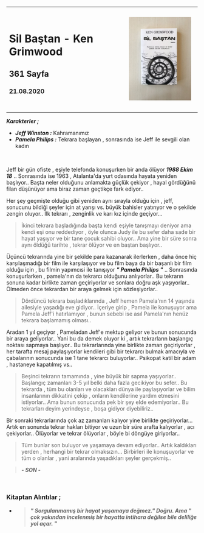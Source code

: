 
<table><tr>
<td align="left"> 
  
# Sil Baştan - Ken Grimwood
## 361 Sayfa
### 21.08.2020


  
</td>
<td> 
  <p align="center" style="padding: 10px">
    <img alt="Sil-Baştan" src="../images/08_sil_bastan.jpg" width="250">
    <br>
    
  </p> 
</td>

</tr></table>



***Karakterler ;*** 
- ***Jeff Winston  :*** Kahramanımız
- ***Pamela Philips :*** Tekrara başlayan , sonrasında ise Jeff ile sevgili olan kadın

<br>

Jeff bir gün ofiste , eşiyle telefonda konuşurken bir anda ölüyor ***1988 Ekim 18*** .. Sonrasında ise 1963 , Atalanta'da yurt odasında hayata yeniden başlıyor.. Başta neler olduğunu anlamakta güçlük çekiyor , hayal gördüğünü filan düşünüyor ama biraz zaman geçtikçe fark ediyor.. 

Her şey geçmişte olduğu gibi yeniden aynı sırayla olduğu için , jeff, sonucunu bildiği şeyler için at yarışı vs. büyük bahisler yatırıyor ve o şekilde zengin oluyor.. İlk tekrarı , zenginlik ve karı kız içinde geçiyor...

> İkinci tekrara başladığında başta kendi eşiyle tanışmayı deniyor ama kendi eşi onu reddediyor , öyle olunca Judy ile bu sefer daha sade bir hayat yaşıyor ve bir tane çocuk sahibi oluyor.. Ama yine bir süre sonra aynı öldüğü tarihte , tekrar ölüyor ve en baştan başlıyor.. 

Üçüncü tekrarında yine bir şekilde para kazanarak ilerlerken , daha önce hiç karşılaşmadığı bir film ile karşılaşıyor ve bu film baya da bir başarılı bir film olduğu için , bu filmin yapımcısi ile tanışıyor ***" Pamela Philips "*** .. Sonrasında konuşurlarken , pamela'nın da tekrarcı olduğunu anlıyorlar.. Bu tekrarın sonuna kadar birlikte zaman geçiriyorlar ve sonlara doğru aşk yaşıyorlar.. Ölmeden önce tekrardan bir araya gelmek için sözleşiyorlar..

>Dördüncü tekrara başladıklarında , Jeff hemen Pamela'nın 14 yaşında ailesiyle yaşadığı eve gidiyor.. İçeriye girip , Pamela ile konuşuyor ama Pamela Jeff'i hatırlamıyor , bunun sebebi ise asıl Pamela'nın henüz tekrara başlamamış olması..

Aradan 1 yıl geçiyor , Pameladan Jeff'e mektup geliyor ve bunun sonucunda bir araya geliyorlar.. Yani bu da demek oluyor ki , artık tekrarların başlangıç noktası sapmaya başlıyor.. Bu tekrarlarında yine birlikte zaman geçiriyorlar , her tarafta mesaj paylaşıyorlar kendileri gibi bir tekrarcı bulmak amacıyla ve çabalarının sonucunda ise 1 tane tekrarcı buluyorlar.. Psikopat katil bir adam , hastaneye kapatılmış vs..


> Beşinci tekrarın tamamında , yine büyük bir sapma yaşıyorlar.. Başlangıç zamanları 3-5 yıl belki daha fazla gecikiyor bu sefer.. Bu tekrarda , tüm bu olanları ve olacakları dünya ile paylaşıyorlar ve bilim insanlarının dikkatini çekip , onların kendilerine yardım etmesini istiyorlar.. Ama bunun sonucunda pek bir şey elde edemiyorlar.. Bu tekrarları deyim yerindeyse , boşa gidiyor diyebiliriz..

Bir sonraki tekrarlarında çok az zamanları kalıyor yine birlikte geçiriyorlar... Artık en sonunda tekrar hakları bitiyor ve uzun bir süre arafta kalıyorlar  , acı çekiyorlar.. Ölüyorlar ve tekrar ölüyorlar ,  böyle bi döngüye giriyorlar.. 

>Tüm bunlar son buluyor ve yaşamaya devam ediyorlar.. Artık kaldıkları yerden , herhangi bir tekrar olmaksızın... Birbirleri ile konuşuyorlar ve tüm o olanlar , yani aralarında yaşadıkları şeyler gerçekmiş.. 

> ***- SON -***

<br>

### Kitaptan Alıntılar ;
- > ***" Sorgulanmamış bir hayat yaşamaya değmez." Doğru. Ama " çok yakından incelenmiş bir hayatta intihara değilse bile deliliğe yol  açar. "***